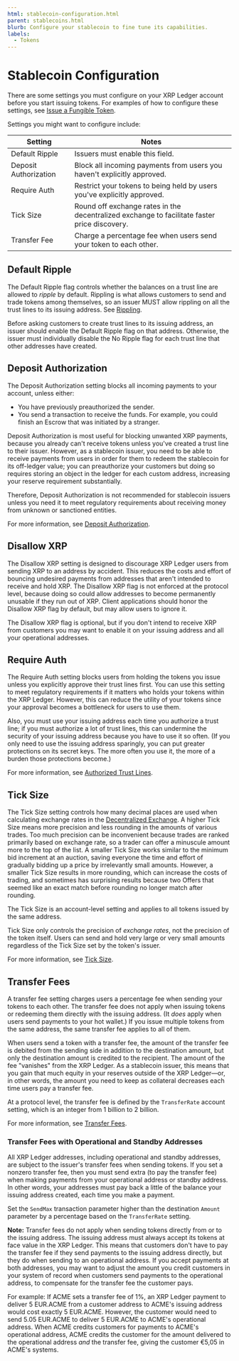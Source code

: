 ```yaml
---
html: stablecoin-configuration.html
parent: stablecoins.html
blurb: Configure your stablecoin to fine tune its capabilities.
labels:
  - Tokens
---
```

# Stablecoin Configuration

There are some settings you must configure on your XRP Ledger account before you start issuing tokens. For examples of how to configure these settings, see [Issue a Fungible Token](issue-a-fungible-token.html).

Settings you might want to configure include:

| Setting | Notes |
|---------|-------|
| Default Ripple | Issuers must enable this field. |
| Deposit Authorization | Block all incoming payments from users you haven't explicitly approved. |
| Require Auth | Restrict your tokens to being held by users you've explicitly approved. |
| Tick Size | Round off exchange rates in the decentralized exchange to facilitate faster price discovery. |
| Transfer Fee | Charge a percentage fee when users send your token to each other. |


## Default Ripple

The Default Ripple flag controls whether the balances on a trust line are allowed to _ripple_ by default. Rippling is what allows customers to send and trade tokens among themselves, so an issuer MUST allow rippling on all the trust lines to its issuing address. See [Rippling](rippling.html).

Before asking customers to create trust lines to its issuing address, an issuer should enable the Default Ripple flag on that address. Otherwise, the issuer must individually disable the No Ripple flag for each trust line that other addresses have created.


## Deposit Authorization

The Deposit Authorization setting blocks all incoming payments to your account, unless either:

- You have previously preauthorized the sender.
- You send a transaction to receive the funds. For example, you could finish an Escrow that was initiated by a stranger.

Deposit Authorization is most useful for blocking unwanted XRP payments, because you already can't receive tokens unless you've created a trust line to their issuer. However, as a stablecoin issuer, you need to be able to receive payments from users in order for them to redeem the stablecoin for its off-ledger value; you can preauthorize your customers but doing so requires storing an object in the ledger for each custom address, increasing your reserve requirement substantially.

Therefore, Deposit Authorization is not recommended for stablecoin issuers unless you need it to meet regulatory requirements about receiving money from unknown or sanctioned entities.

For more information, see [Deposit Authorization](depositauth.html).


## Disallow XRP

The Disallow XRP setting is designed to discourage XRP Ledger users from sending XRP to an address by accident. This reduces the costs and effort of bouncing undesired payments from addresses that aren't intended to receive and hold XRP. The Disallow XRP flag is not enforced at the protocol level, because doing so could allow addresses to become permanently unusable if they run out of XRP. Client applications should honor the Disallow XRP flag by default, but may allow users to ignore it.

The Disallow XRP flag is optional, but if you don't intend to receive XRP from customers you may want to enable it on your issuing address and all your operational addresses.


## Require Auth

The Require Auth setting blocks users from holding the tokens you issue unless you explicitly approve their trust lines first. You can use this setting to meet regulatory requirements if it matters who holds your tokens within the XRP Ledger. However, this can reduce the utility of your tokens since your approval becomes a bottleneck for users to use them.

Also, you must use your issuing address each time you authorize a trust line; if you must authorize a lot of trust lines, this can undermine the security of your issuing address because you have to use it so often. (If you only need to use the issuing address sparingly, you can put greater protections on its secret keys. The more often you use it, the more of a burden those protections become.)

For more information, see [Authorized Trust Lines](authorized-trust-lines.html).


## Tick Size

The Tick Size setting controls how many decimal places are used when calculating exchange rates in the [Decentralized Exchange](decentralized-exchange.html). A higher Tick Size means more precision and less rounding in the amounts of various trades. Too much precision can be inconvenient because trades are ranked primarily based on exchange rate, so a trader can offer a minuscule amount more to the top of the list. A smaller Tick Size works similar to the minimum bid increment at an auction, saving everyone the time and effort of gradually bidding up a price by irrelevantly small amounts. However, a smaller Tick Size results in more rounding, which can increase the costs of trading, and sometimes has surprising results because two Offers that seemed like an exact match before rounding no longer match after rounding.

The Tick Size is an account-level setting and applies to all tokens issued by the same address.

Tick Size only controls the precision of _exchange rates_, not the precision of the token itself. Users can send and hold very large or very small amounts regardless of the Tick Size set by the token's issuer.

For more information, see [Tick Size](ticksize.html).


## Transfer Fees

A transfer fee setting charges users a percentage fee when sending your tokens to each other. The transfer fee does not apply when issuing tokens or redeeming them directly with the issuing address. (It _does_ apply when users send payments to your hot wallet.) If you issue multiple tokens from the same address, the same transfer fee applies to all of them.

When users send a token with a transfer fee, the amount of the transfer fee is debited from the sending side in addition to the destination amount, but only the destination amount is credited to the recipient. The amount of the fee "vanishes" from the XRP Ledger. As a stablecoin issuer, this means that you gain that much equity in your reserves outside of the XRP Ledger—or, in other words, the amount you need to keep as collateral decreases each time users pay a transfer fee.

At a protocol level, the transfer fee is defined by the `TransferRate` account setting, which is an integer from 1 billion to 2 billion.

For more information, see [Transfer Fees](transfer-fees.html).


### Transfer Fees with Operational and Standby Addresses

All XRP Ledger addresses, including operational and standby addresses, are subject to the issuer's transfer fees when sending tokens. If you set a nonzero transfer fee, then you must send extra (to pay the transfer fee) when making payments from your operational address or standby address. In other words, your addresses must pay back a little of the balance your issuing address created, each time you make a payment.

Set the `SendMax` transaction parameter higher than the destination `Amount` parameter by a percentage based on the `TransferRate` setting.

**Note:** Transfer fees do not apply when sending tokens directly from or to the issuing address. The issuing address must always accept its tokens at face value in the XRP Ledger. This means that customers don't have to pay the transfer fee if they send payments to the issuing address directly, but they do when sending to an operational address. If you accept payments at both addresses, you may want to adjust the amount you credit customers in your system of record when customers send payments to the operational address, to compensate for the transfer fee the customer pays.

For example: If ACME sets a transfer fee of 1%, an XRP Ledger payment to deliver 5 EUR.ACME from a customer address to ACME's issuing address would cost exactly 5 EUR.ACME. However, the customer would need to send 5.05 EUR.ACME to deliver 5 EUR.ACME to ACME's operational address. When ACME credits customers for payments to ACME's operational address, ACME credits the customer for the amount delivered to the operational address _and_ the transfer fee, giving the customer €5,05 in ACME's systems.

